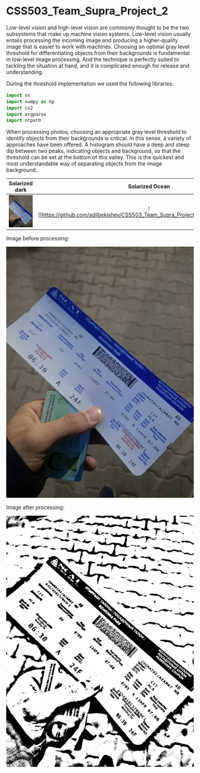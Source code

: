 # CSS503_Team_Supra_Project_2

Low-level vision and high-level vision are commonly thought to be the two subsystems that make up machine vision systems. Low-level vision usually entails processing the incoming image and producing a higher-quality image that is easier to work with machines. Choosing an optimal gray level threshold for differentiating objects from their backgrounds is fundamental in low-level image processing. And the technique is perfectly suited to tackling the situation at hand, and it is complicated enough for release and understanding.

During the threshold implementation we used the following libraries:
```python
import os
import numpy as np
import cv2
import argparse
import ntpath
``` 

When processing photos, choosing an appropriate gray level threshold to identify objects from their backgrounds is critical. In this sense, a variety of approaches have been offered. A histogram should have a deep and steep dip between two peaks, indicating objects and background, so that the threshold can be set at the bottom of this valley. This is the quickest and most understandable way of separating objects from the image background.


Solarized dark             |  Solarized Ocean
:-------------------------:|:-------------------------:
![](https://github.com/adilbekishev/CSS503_Team_Supra_Project_2/blob/main/stud.jpg)  |  ![]https://github.com/adilbekishev/CSS503_Team_Supra_Project_2/blob/main/stud_bin.jpg)


Image before processing:

![alt text](https://github.com/adilbekishev/CSS503_Team_Supra_Project_2/blob/main/stud.jpg)

Image after processing:

![alt text](https://github.com/adilbekishev/CSS503_Team_Supra_Project_2/blob/main/stud_bin.jpg)

